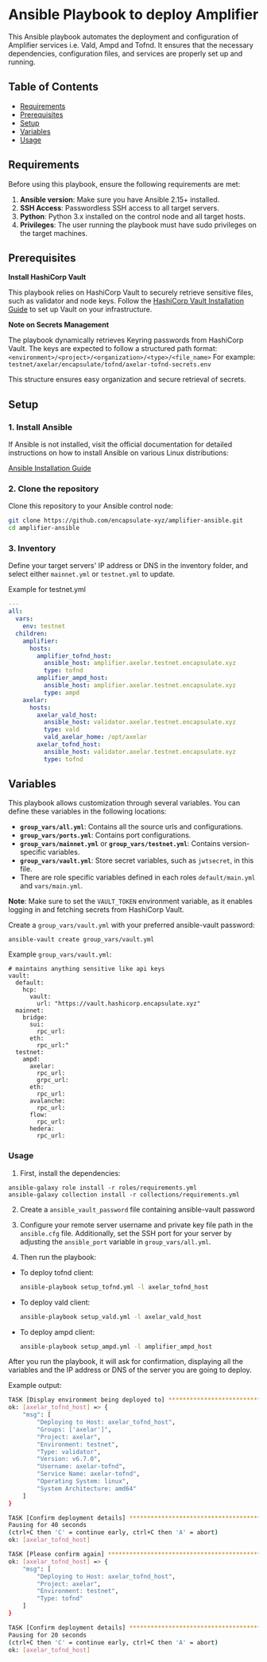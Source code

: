 # Ansible Playbook to deploy Amplifier

This Ansible playbook automates the deployment and configuration of Amplifier services i.e. Vald, Ampd and Tofnd. It ensures that the necessary dependencies, configuration files, and services are properly set up and running.

## Table of Contents

- [Requirements](#requirements)
- [Prerequisites](#prerequisites)
- [Setup](#setup)
- [Variables](#variables)
- [Usage](#usage)

## Requirements

Before using this playbook, ensure the following requirements are met:

1. **Ansible version**: Make sure you have Ansible 2.15+ installed.
2. **SSH Access**: Passwordless SSH access to all target servers.
3. **Python**: Python 3.x installed on the control node and all target hosts.
4. **Privileges**: The user running the playbook must have sudo privileges on the target machines.

## Prerequisites

**Install HashiCorp Vault**

This playbook relies on HashiCorp Vault to securely retrieve sensitive files, such as validator and node keys. Follow the [HashiCorp Vault Installation Guide](https://developer.hashicorp.com/vault/tutorials/getting-started/getting-started-install) to set up Vault on your infrastructure.

**Note on Secrets Management**

The playbook dynamically retrieves Keyring passwords from HashiCorp Vault. The keys are expected to follow a structured path format:
`<environment>/<project>/<organization>/<type>/<file_name>`
For example:
`testnet/axelar/encapsulate/tofnd/axelar-tofnd-secrets.env`

This structure ensures easy organization and secure retrieval of secrets.

## Setup

### 1. Install Ansible

If Ansible is not installed, visit the official documentation for detailed instructions on how to install Ansible on various Linux distributions:

[Ansible Installation Guide](https://docs.ansible.com/ansible/latest/installation_guide/installation_distros.html)


### 2. Clone the repository

Clone this repository to your Ansible control node:

```bash
git clone https://github.com/encapsulate-xyz/amplifier-ansible.git
cd amplifier-ansible
```

### 3. Inventory

Define your target servers' IP address or DNS in the inventory folder, and select either `mainnet.yml` or `testnet.yml` to update.

Example for testnet.yml

```yaml
---
all:
  vars:
    env: testnet
  children:
    amplifier:
      hosts:
        amplifier_tofnd_host:
          ansible_host: amplifier.axelar.testnet.encapsulate.xyz
          type: tofnd
        amplifier_ampd_host:
          ansible_host: amplifier.axelar.testnet.encapsulate.xyz
          type: ampd
    axelar:
      hosts:
        axelar_vald_host:
          ansible_host: validator.axelar.testnet.encapsulate.xyz
          type: vald
          vald_axelar_home: /opt/axelar
        axelar_tofnd_host:
          ansible_host: validator.axelar.testnet.encapsulate.xyz
          type: tofnd
```

## Variables

This playbook allows customization through several variables. You can define these variables in the following locations:

- **`group_vars/all.yml`**: Contains all the source urls and configurations.
- **`group_vars/ports.yml`**: Contains port configurations.
- **`group_vars/mainnet.yml`** or **`group_vars/testnet.yml`**: Contains version-specific variables.
- **`group_vars/vault.yml`**: Store secret variables, such as `jwtsecret`, in this file.
- There are role specific variables defined in each roles `default/main.yml` and `vars/main.yml`.

**Note**: Make sure to set the `VAULT_TOKEN` environment variable, as it enables logging in and fetching secrets from HashiCorp Vault.

Create a `group_vars/vault.yml` with your preferred ansible-vault password:

```
ansible-vault create group_vars/vault.yml
```

Example `group_vars/vault.yml`:
```
# maintains anything sensitive like api keys
vault:
  default:
    hcp:
      vault:
        url: "https://vault.hashicorp.encapsulate.xyz"
  mainnet:
    bridge:
      sui:
        rpc_url:
      eth:
        rpc_url:"
  testnet:
    ampd:
      axelar:
        rpc_url:
        grpc_url:
      eth:
        rpc_url:
      avalanche:
        rpc_url:
      flow:
        rpc_url:
      hedera:
        rpc_url: 
```

### Usage

1. First, install the dependencies:

  ```
  ansible-galaxy role install -r roles/requirements.yml
  ansible-galaxy collection install -r collections/requirements.yml
  ```

2. Create a `ansible_vault_password` file containing ansible-vault password

3. Configure your remote server username and private key file path in the `ansible.cfg` file. Additionally, set the SSH port for your server by adjusting the `ansible_port` variable in `group_vars/all.yml`.

4. Then run the playbook:

- To deploy tofnd client:

  ```bash
  ansible-playbook setup_tofnd.yml -l axelar_tofnd_host
  ```

- To deploy vald client:

  ```bash
  ansible-playbook setup_vald.yml -l axelar_vald_host
  ```

- To deploy ampd client:

  ```bash
  ansible-playbook setup_ampd.yml -l amplifier_ampd_host
  ```

After you run the playbook, it will ask for confirmation, displaying all the variables and the IP address or DNS of the server you are going to deploy.

Example output:

```bash
TASK [Display environment being deployed to] ***************************************************************************************************
ok: [axelar_tofnd_host] => {
    "msg": [
        "Deploying to Host: axelar_tofnd_host",
        "Groups: ['axelar']",
        "Project: axelar",
        "Environment: testnet",
        "Type: validator",
        "Version: v6.7.0",
        "Username: axelar-tofnd",
        "Service Name: axelar-tofnd",
        "Operating System: linux",
        "System Architecture: amd64"
    ]
}

TASK [Confirm deployment details] ********************************************************************************************************************
Pausing for 40 seconds
(ctrl+C then 'C' = continue early, ctrl+C then 'A' = abort)
ok: [axelar_tofnd_host]

TASK [Please confirm again] ********************************************************************************************************************
ok: [axelar_tofnd_host] => {
    "msg": [
        "Deploying to Host: axelar_tofnd_host",
        "Project: axelar",
        "Environment: testnet",
        "Type: tofnd"
    ]
}

TASK [Confirm deployment details] **************************************************************************************************************
Pausing for 20 seconds
(ctrl+C then 'C' = continue early, ctrl+C then 'A' = abort)
ok: [axelar_tofnd_host]
```
